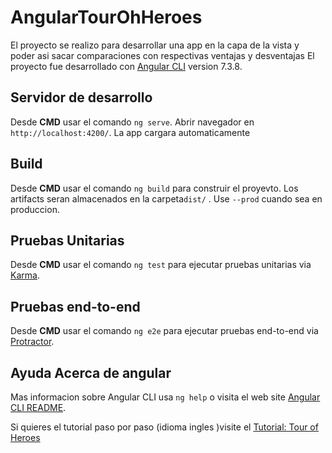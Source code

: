 # AngularTourOhHeroes
El proyecto se realizo para desarrollar una app en la capa de la vista y poder asi sacar comparaciones con respectivas ventajas y desventajas
El proyecto fue desarrollado con  [Angular CLI](https://github.com/angular/angular-cli) version 7.3.8.

## Servidor de desarrollo

Desde **CMD** usar el comando `ng serve`. Abrir navegador en  `http://localhost:4200/`. La app cargara automaticamente


## Build

Desde **CMD** usar el comando `ng build` para construir el proyevto. Los artifacts seran almacenados en la carpeta`dist/` . Use  `--prod` cuando sea en produccion.

## Pruebas Unitarias

Desde **CMD** usar el comando `ng test` para ejecutar pruebas unitarias via  [Karma](https://karma-runner.github.io).

## Pruebas end-to-end

Desde **CMD** usar el comando `ng e2e` para ejecutar pruebas end-to-end  via [Protractor](http://www.protractortest.org/).

## Ayuda Acerca de angular

Mas informacion sobre Angular CLI usa  `ng help` o visita el web site [Angular CLI README](https://github.com/angular/angular-cli/blob/master/README.md).

Si quieres el tutorial paso por paso  (idioma ingles )visite el [Tutorial: Tour of Heroes](https://angular.io/tutorial)
